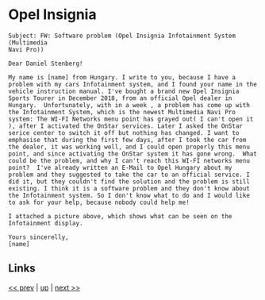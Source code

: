 # Opel Insignia

    Subject: FW: Software problem (Opel Insignia Infotainment System (Multimedia
    Navi Pro))

    Dear Daniel Stenberg!

    My name is [name] from Hungary. I write to you, because I have a
    problem with my cars Infotainment system, and I found your name in the
    vehicle instruction manual. I've bought a brand new Opel Insignia
    Sports Tourer in December 2018, from an official Opel dealer in
    Hungary.  Unfortunately, with in a week , a problem has come up with
    the Infotainment System, which is the newest Multimedia Navi Pro
    system: The WI-FI Networks menu point has grayed out( I can't open it
    ), after I activated the OnStar services. Later I asked the OnStar
    serice center to switch it off but nothing has changed. I want to
    emphasise that during the first few days, after I took the car from
    the dealer, it was working well, and I could open properly this menu
    point, and since activating the OnStar system it has gone wrong.  What
    could be the problem, and why I can't reach this WI-FI networks menu
    point?  I've already written an E-Mail to Opel Hungary about my
    problem and they suggested to take the car to an official service. I
    did it, but they couldn't find the solution and the problem is still
    existing. I think it is a software problem and they don't know about
    the Infotainment system. So I don't know what to do and I would like
    to ask for your help, because nobody could help me!

    I attached a picture above, which shows what can be seen on the
    Infotainment display.

    Yours sincerelly,
    [name]

## Links

[<< prev](2019-03-10.md) | [up](../) | [next >> ](2019-03-24.md)
